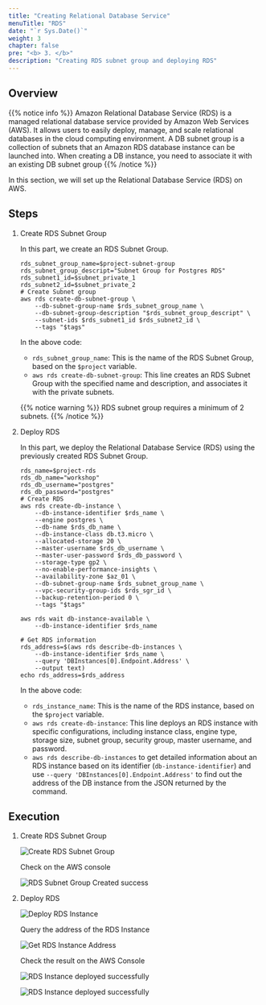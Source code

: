```yaml
---
title: "Creating Relational Database Service"
menuTitle: "RDS"
date: "`r Sys.Date()`"
weight: 3
chapter: false
pre: "<b> 3. </b>"
description: "Creating RDS subnet group and deploying RDS"
---
```


## Overview

{{% notice info %}}
Amazon Relational Database Service (RDS) is a managed relational database service provided by Amazon Web Services (AWS). It allows users to easily deploy, manage, and scale relational databases in the cloud computing environment.
A DB subnet group is a collection of subnets that an Amazon RDS database instance can be launched into. When creating a DB instance, you need to associate it with an existing DB subnet group
{{% /notice %}}

In this section, we will set up the Relational Database Service (RDS) on AWS.

## Steps

1. Create RDS Subnet Group

    In this part, we create an RDS Subnet Group.

    ```shell
    rds_subnet_group_name=$project-subnet-group
    rds_subnet_group_descript="Subnet Group for Postgres RDS"
    rds_subnet1_id=$subnet_private_1
    rds_subnet2_id=$subnet_private_2 
    # Create Subnet group
    aws rds create-db-subnet-group \
        --db-subnet-group-name $rds_subnet_group_name \
        --db-subnet-group-description "$rds_subnet_group_descript" \
        --subnet-ids $rds_subnet1_id $rds_subnet2_id \
        --tags "$tags"
    ```

    In the above code:

    - `rds_subnet_group_name`: This is the name of the RDS Subnet Group, based on the `$project` variable.
    - `aws rds create-db-subnet-group`: This line creates an RDS Subnet Group with the specified name and description, and associates it with the private subnets.

    {{% notice warning %}}
    RDS subnet group requires a minimum of 2 subnets.
    {{% /notice %}}

2. Deploy RDS

    In this part, we deploy the Relational Database Service (RDS) using the previously created RDS Subnet Group.

    ```shell
    rds_name=$project-rds
    rds_db_name="workshop"
    rds_db_username="postgres"
    rds_db_password="postgres"
    # Create RDS
    aws rds create-db-instance \
        --db-instance-identifier $rds_name \
        --engine postgres \
        --db-name $rds_db_name \
        --db-instance-class db.t3.micro \
        --allocated-storage 20 \
        --master-username $rds_db_username \
        --master-user-password $rds_db_password \
        --storage-type gp2 \
        --no-enable-performance-insights \
        --availability-zone $az_01 \
        --db-subnet-group-name $rds_subnet_group_name \
        --vpc-security-group-ids $rds_sgr_id \
        --backup-retention-period 0 \
        --tags "$tags"

    aws rds wait db-instance-available \
        --db-instance-identifier $rds_name

    # Get RDS information
    rds_address=$(aws rds describe-db-instances \
        --db-instance-identifier $rds_name \
        --query 'DBInstances[0].Endpoint.Address' \
        --output text)
    echo rds_address=$rds_address
    ```

    In the above code:

    - `rds_instance_name`: This is the name of the RDS instance, based on the `$project` variable.
    - `aws rds create-db-instance`: This line deploys an RDS instance with specific configurations, including instance class, engine type, storage size, subnet group, security group, master username, and password.
    - `aws rds describe-db-instances` to get detailed information about an RDS instance based on its identifier (`db-instance-identifier`) and use `--query 'DBInstances[0].Endpoint.Address'` to find out the address of the DB instance from the JSON returned by the command.

## Execution

1. Create RDS Subnet Group

    ![Create RDS Subnet Group](/images/3-rds/3.1.png)

    Check on the AWS console

    ![RDS Subnet Group Created success](/images/3-rds/3.2.png)

2. Deploy RDS

    ![Deploy RDS Instance](/images/3-rds/3.3.png)

    Query the address of the RDS Instance

    ![Get RDS Instance Address](/images/3-rds/3.4.png)

    Check the result on the AWS Console

    ![RDS Instance deployed successfully](/images/3-rds/3.5.png)

    ![RDS Instance deployed successfully](/images/3-rds/3.6.png)